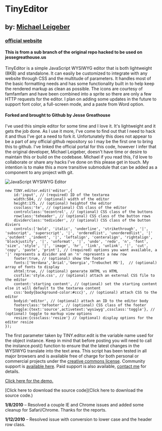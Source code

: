 # TinyEditor
## by: [Michael Leigeber](http://www.scriptiny.com/author/michael/)
### [official website](http://www.scriptiny.com/2010/02/javascript-wysiwyg-editor/)
#### This is from a sub branch of the original repo hacked to be used on jessegreathouse.us

TinyEditor is a simple JavaScript WYSIWYG editor that is both lightweight (8KB) and standalone. It can easily be customized to integrate with any website through CSS and the multitude of parameters. It handles most of the basic formatting needs and has some functionality built in to help keep the rendered markup as clean as possible. The icons are courtesy of famfamfam and have been combined into a sprite so there are only a few HTTP requests for the editor. I plan on adding some updates in the future to support font color, a full-screen mode, and a paste from Word option.

#### Forked and brought to Github by Jesse Greathouse

I've used this simple editor for some time and I love it. It's lightweight and it gets the job done. As I use it more, I've come to find out that I need to hack it and thus I've got a need to fork it. Unfortunately this does not appear to be a part of any official github repository so I may be the first one to bring this to github. I've linked the official portal for this code, however I infer that the original developer, Michael Leigeber, doesn't have time or desire to maintain this or build on the codebase. Michael if you read this, I'd love to collaborate or share any hacks I've done on this please get in touch. My intention is to make this a more transitive submodule that can be added as a component to any project with git.

![JavaScript WYSIWYG Editor](http://www.scriptiny.com/wp-content/uploads/2010/02/editor.jpg "JavaScript WYSIWYG Editor")

    new TINY.editor.edit('editor',{
        id:'input', // (required) ID of the textarea
        width:584, // (optional) width of the editor
        height:175, // (optional) heightof the editor
        cssclass:'te', // (optional) CSS class of the editor
        controlclass:'tecontrol', // (optional) CSS class of the buttons
        rowclass:'teheader', // (optional) CSS class of the button rows
        dividerclass:'tedivider', // (optional) CSS class of the button diviers
        controls:['bold', 'italic', 'underline', 'strikethrough', '|', 'subscript', 'superscript', '|', 'orderedlist', 'unorderedlist', '|' ,'outdent' ,'indent', '|', 'leftalign', 'centeralign', 'rightalign', 'blockjustify', '|', 'unformat', '|', 'undo', 'redo', 'n', 'font', 'size', 'style', '|', 'image', 'hr', 'link', 'unlink', '|', 'cut', 'copy', 'paste', 'print'], // (required) options you want available, a '|' represents a divider and an 'n' represents a new row
        footer:true, // (optional) show the footer
        fonts:['Verdana','Arial','Georgia','Trebuchet MS'],  // (optional) array of fonts to display
        xhtml:true, // (optional) generate XHTML vs HTML
        cssfile:'style.css', // (optional) attach an external CSS file to the editor
        content:'starting content', // (optional) set the starting content else it will default to the textarea content
        css:'body{background-color:#ccc}', // (optional) attach CSS to the editor
        bodyid:'editor', // (optional) attach an ID to the editor body
        footerclass:'tefooter', // (optional) CSS class of the footer
        toggle:{text:'source',activetext:'wysiwyg',cssclass:'toggle'}, // (optional) toggle to markup view options
        resize:{cssclass:'resize'} // (optional) display options for the editor resize
    });

The first parameter taken by TINY.editor.edit is the variable name used for the object instance. Keep in mind that before posting you will need to call the instance.post() function to ensure that the latest changes in the WYSIWYG translate into the text area. This script has been tested in all major browsers and is available free of charge for both personal or commercial projects under the [creative commons license](http://creativecommons.org/licenses/by/3.0/us/). Community support is [available here](http://forum.leigeber.com/). Paid support is also available, [contact me](http://www.scriptiny.com/contact/) for details.

[Click here for the demo.](http://sandbox.scriptiny.com/tinyeditor/)

[Click here to download the source code](Click here to download the source code.)

**1/8/2010** – Resolved a couple IE and Chrome issues and added some cleanup for Safari/Chrome. Thanks for the reports.

**1/12/2010** – Resolved issue with conversion to lower case and the header row class.
